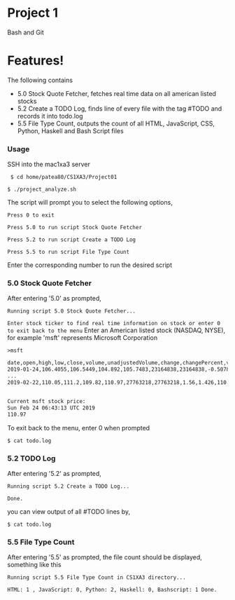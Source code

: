 
# Project 1
Bash and Git
# Features!
The following contains
  - 5.0 Stock Quote Fetcher, fetches real time data on all american listed stocks
  - 5.2 Create a TODO Log, finds line of every file with the tag #TODO and records it into todo.log
  - 5.5 File Type Count, outputs the count of all HTML, JavaScript, CSS, Python, Haskell and Bash Script files
### Usage
SSH into the mac1xa3 server 
  
``` $ cd home/patea80/CS1XA3/Project01``` 
  
``` $ ./project_analyze.sh ``` 
  
The script will 
prompt you to select the following options, 
  
``` Press 0 to exit ``` 

``` Press 5.0 to run script Stock Quote Fetcher ``` 

``` Press 5.2 to run script Create a TODO Log ``` 
  
``` Press 5.5 to run script File Type Count ``` 
  
Enter the corresponding number to run the desired script
### 5.0 Stock Quote Fetcher
After entering '5.0' as prompted, 
  
``` Running script 5.0 Stock Quote Fetcher... ```
  
``` Enter stock ticker to find real time information on stock or enter 0 to exit back to the menu ``` 
Enter an American listed stock (NASDAQ, NYSE), for example 'msft' represents Microsoft Corporation

``` >msft ```  

``` 1 Month information on msft:
date,open,high,low,close,volume,unadjustedVolume,change,changePercent,vwap,label,changeOverTime
2019-01-24,106.4055,106.5449,104.892,105.7483,23164838,23164838,-0.507831,-0.478,105.5886,Jan 24,0
...
2019-02-22,110.05,111.2,109.82,110.97,27763218,27763218,1.56,1.426,110.7459,Feb 22,0.04937857157041767


Current msft stock price:
Sun Feb 24 06:43:13 UTC 2019
110.97 
```  

To exit back to the menu, enter 0 when prompted  
  
``` $ cat todo.log ```
  
### 5.2 TODO Log
After entering '5.2' as prompted, 
  
``` Running script 5.2 Create a TODO Log... ```
  
``` Done. ``` 
  
you can view output of 
all #TODO lines by, 
  
``` $ cat todo.log ```
  
### 5.5 File Type Count
After entering '5.5' as prompted, the file count should be displayed, something like this 
  
``` Running script 5.5 File Type Count in CS1XA3 directory... ```
  
``` HTML: 1 , JavaScript: 0, Python: 2, Haskell: 0, Bashscript: 1 Done. ```
